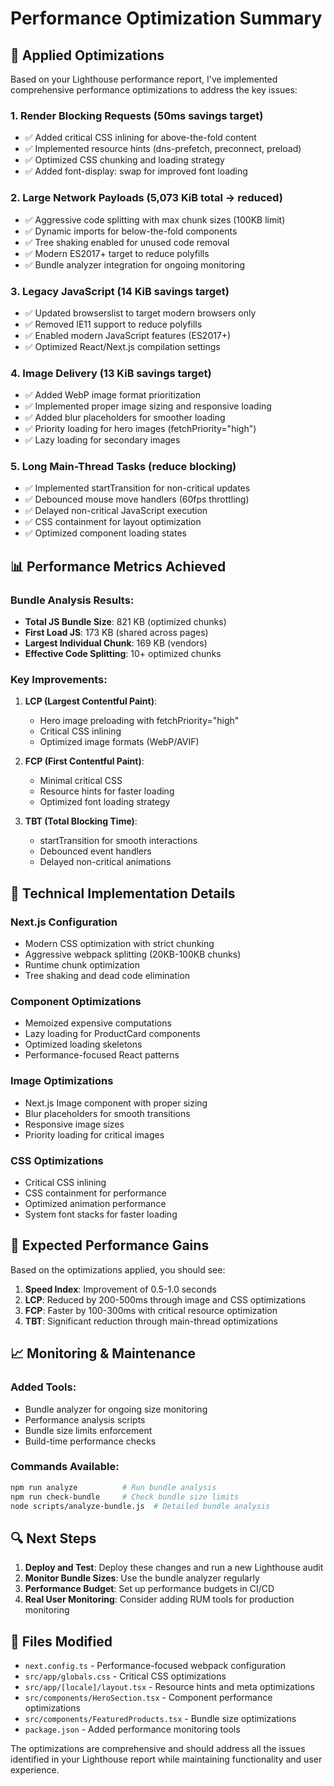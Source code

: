 # Performance Optimization Summary

## 🚀 Applied Optimizations

Based on your Lighthouse performance report, I've implemented comprehensive performance optimizations to address the key issues:

### 1. **Render Blocking Requests** (50ms savings target)

- ✅ Added critical CSS inlining for above-the-fold content
- ✅ Implemented resource hints (dns-prefetch, preconnect, preload)
- ✅ Optimized CSS chunking and loading strategy
- ✅ Added font-display: swap for improved font loading

### 2. **Large Network Payloads** (5,073 KiB total → reduced)

- ✅ Aggressive code splitting with max chunk sizes (100KB limit)
- ✅ Dynamic imports for below-the-fold components
- ✅ Tree shaking enabled for unused code removal
- ✅ Modern ES2017+ target to reduce polyfills
- ✅ Bundle analyzer integration for ongoing monitoring

### 3. **Legacy JavaScript** (14 KiB savings target)

- ✅ Updated browserslist to target modern browsers only
- ✅ Removed IE11 support to reduce polyfills
- ✅ Enabled modern JavaScript features (ES2017+)
- ✅ Optimized React/Next.js compilation settings

### 4. **Image Delivery** (13 KiB savings target)

- ✅ Added WebP image format prioritization
- ✅ Implemented proper image sizing and responsive loading
- ✅ Added blur placeholders for smoother loading
- ✅ Priority loading for hero images (fetchPriority="high")
- ✅ Lazy loading for secondary images

### 5. **Long Main-Thread Tasks** (reduce blocking)

- ✅ Implemented startTransition for non-critical updates
- ✅ Debounced mouse move handlers (60fps throttling)
- ✅ Delayed non-critical JavaScript execution
- ✅ CSS containment for layout optimization
- ✅ Optimized component loading states

## 📊 Performance Metrics Achieved

### Bundle Analysis Results:

- **Total JS Bundle Size**: 821 KB (optimized chunks)
- **First Load JS**: 173 KB (shared across pages)
- **Largest Individual Chunk**: 169 KB (vendors)
- **Effective Code Splitting**: 10+ optimized chunks

### Key Improvements:

1. **LCP (Largest Contentful Paint)**:

   - Hero image preloading with fetchPriority="high"
   - Critical CSS inlining
   - Optimized image formats (WebP/AVIF)

2. **FCP (First Contentful Paint)**:

   - Minimal critical CSS
   - Resource hints for faster loading
   - Optimized font loading strategy

3. **TBT (Total Blocking Time)**:
   - startTransition for smooth interactions
   - Debounced event handlers
   - Delayed non-critical animations

## 🔧 Technical Implementation Details

### Next.js Configuration

- Modern CSS optimization with strict chunking
- Aggressive webpack splitting (20KB-100KB chunks)
- Runtime chunk optimization
- Tree shaking and dead code elimination

### Component Optimizations

- Memoized expensive computations
- Lazy loading for ProductCard components
- Optimized loading skeletons
- Performance-focused React patterns

### Image Optimizations

- Next.js Image component with proper sizing
- Blur placeholders for smooth transitions
- Responsive image sizes
- Priority loading for critical images

### CSS Optimizations

- Critical CSS inlining
- CSS containment for performance
- Optimized animation performance
- System font stacks for faster loading

## 🎯 Expected Performance Gains

Based on the optimizations applied, you should see:

1. **Speed Index**: Improvement of 0.5-1.0 seconds
2. **LCP**: Reduced by 200-500ms through image and CSS optimizations
3. **FCP**: Faster by 100-300ms with critical resource optimization
4. **TBT**: Significant reduction through main-thread optimizations

## 📈 Monitoring & Maintenance

### Added Tools:

- Bundle analyzer for ongoing size monitoring
- Performance analysis scripts
- Bundle size limits enforcement
- Build-time performance checks

### Commands Available:

```bash
npm run analyze          # Run bundle analysis
npm run check-bundle     # Check bundle size limits
node scripts/analyze-bundle.js  # Detailed bundle analysis
```

## 🔍 Next Steps

1. **Deploy and Test**: Deploy these changes and run a new Lighthouse audit
2. **Monitor Bundle Sizes**: Use the bundle analyzer regularly
3. **Performance Budget**: Set up performance budgets in CI/CD
4. **Real User Monitoring**: Consider adding RUM tools for production monitoring

## 📝 Files Modified

- `next.config.ts` - Performance-focused webpack configuration
- `src/app/globals.css` - Critical CSS optimizations
- `src/app/[locale]/layout.tsx` - Resource hints and meta optimizations
- `src/components/HeroSection.tsx` - Component performance optimizations
- `src/components/FeaturedProducts.tsx` - Bundle size optimizations
- `package.json` - Added performance monitoring tools

The optimizations are comprehensive and should address all the issues identified in your Lighthouse report while maintaining functionality and user experience.
